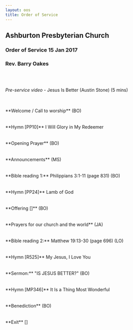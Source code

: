 ```yaml
---
layout: oos
title: Order of Service
---
```

## Ashburton Presbyterian Church

### Order of Service 15 Jan 2017


### Rev. Barry Oakes

<br>
<br>

*Pre-service video* - Jesus Is Better (Austin Stone) (5 mins)

<br>
<br>
**Welcome / Call to worship** (BO)
<br>
<br>
<br>
**Hymn [PP10]** I Will Glory in My Redeemer
<br>
<br>
<br>
**Opening Prayer** (BO)
<br>
<br>
<br>
**Announcements** (MS)
<br>
<br>
<br>
**Bible reading 1:** Philippians 3:1-11 (page 831)  (BO)
<br>
<br>
<br>
**Hymn [PP24]** Lamb of God
<br>
<br>
<br>
**Offering []** (BO)
<br>
<br>
<br>
**Prayers for our church and the world** (JA)
<br>
<br>
<br>
**Bible reading 2:** Matthew 19:13-30 (page 696)  (LO)
<br>
<br>
<br>
**Hymn [R525]** My Jesus, I Love You
<br>
<br>
<br>
**Sermon:** "IS JESUS BETTER?"  (BO) 
<br>
<br>
<br>
**Hymn [MP346]** It Is a Thing Most Wonderful
<br>
<br>
<br>
**Benediction** (BO)
<br>
<br>
<br>
**Exit** []


